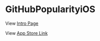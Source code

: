 # GitHubPopularityiOS

View [Intro Page](http://sergiochan.xyz/popularity/)

View [App Store Link](https://itunes.apple.com/us/app/popularity-widget-for-github/id1180395751?l=zh&amp;ls=1&amp;mt=8)
